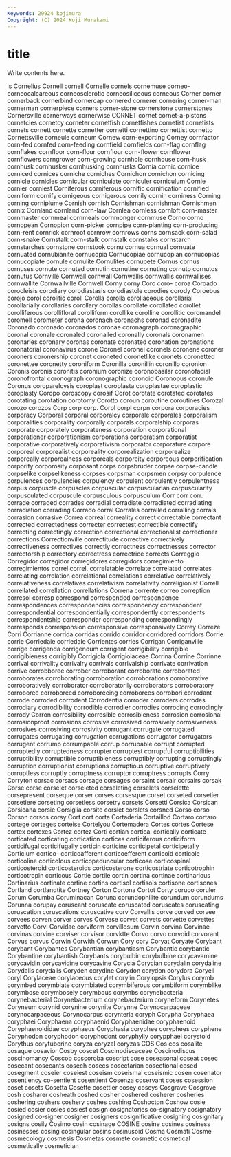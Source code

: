 ```yaml
---
Keywords: 29924 kojimura
Copyright: (C) 2024 Koji Murakami
---
```


# title

Write contents here.



is Cornelius Cornell cornell Cornelle cornels
cornemuse corneo- corneocalcareous corneosclerotic corneosiliceous corneous Corner corner cornerback cornerbind
cornercap cornered cornerer cornering corner-man cornerman cornerpiece corners corner-stone cornerstone
cornerstones Cornersville cornerways cornerwise CORNET cornet cornet-a-pistons cornetcies cornetcy corneter
cornetfish cornetfishes cornetist cornetists cornets cornett cornette cornetter cornetti cornettino
cornettist cornetto Cornettsville corneule corneum Cornew corn-exporting Corney cornfactor corn-fed
cornfed corn-feeding cornfield cornfields corn-flag cornflag cornflakes cornfloor corn-flour cornflour
corn-flower cornflower cornflowers corngrower corn-growing cornhole cornhouse corn-husk cornhusk cornhusker
cornhusking cornhusks Cornia cornic cornice corniced cornices corniche corniches Cornichon
cornichon cornicing cornicle cornicles cornicular corniculate corniculer corniculum Cornie cornier
corniest Corniferous corniferous cornific cornification cornified corniform cornify cornigeous cornigerous
cornily cornin corniness Corning corning corniplume Cornish cornish Cornishman cornishman
Cornishmen cornix Cornland cornland corn-law Cornlea cornless cornloft corn-master cornmaster
cornmeal cornmeals cornmonger cornmuse Corno corno cornopean Cornopion corn-picker cornpipe
corn-planting corn-producing corn-rent cornrick cornroot cornrow cornrows corns cornsack corn-salad
corn-snake Cornstalk corn-stalk cornstalk cornstalks cornstarch cornstarches cornstone cornstook cornu
cornua cornual cornuate cornuated cornubianite cornucopia Cornucopiae cornucopian cornucopias cornucopiate
cornule cornulite Cornulites cornupete Cornus cornus cornuses cornute cornuted cornutin
cornutine cornuting cornuto cornutos cornutus Cornville Cornwall cornwall Cornwallis cornwallis
cornwallises cornwallite Cornwallville Cornwell Corny corny Coro coro- coroa Coroado
corocleisis corodiary corodiastasis corodiastole corodies corody Coroebus corojo corol corolitic
coroll Corolla corolla corollaceous corollarial corollarially corollaries corollary corollas corollate
corollated corollet corolliferous corollifloral corolliform corollike corolline corollitic coromandel coromell
corometer corona coronach coronachs coronad coronadite Coronado coronado coronados coronae
coronagraph coronagraphic coronal coronale coronaled coronalled coronally coronals coronamen coronaries
coronary coronas coronate coronated coronation coronations coronatorial coronavirus corone Coronel
coronel coronels coronene coroner coroners coronership coronet coroneted coronetlike coronets
coronetted coronettee coronetty coroniform Coronilla coronillin coronillo coronion Coronis coronis
coronitis coronium coronize coronobasilar coronofacial coronofrontal coronograph coronographic coronoid Coronopus
coronule Coronus coroparelcysis coroplast coroplasta coroplastae coroplastic coroplasty Coropo coroscopy
corosif Corot corotate corotated corotates corotating corotation corotomy Corotto coroun
coroutine coroutines Corozal corozo corozos Corp corp corp. Corpl corpl
corpn corpora corporacies corporacy Corporal corporal corporalcy corporale corporales corporalism
corporalities corporality corporally corporals corporalship corporas corporate corporately corporateness corporation
corporational corporationer corporationism corporations corporatism corporatist corporative corporatively corporativism corporator
corporature corpore corporeal corporealist corporeality corporealization corporealize corporeally corporealness corporeals
corporeity corporeous corporification corporify corporosity corposant corps corpsbruder corpse corpse-candle
corpselike corpselikeness corpses corpsman corpsmen corpsy corpulence corpulences corpulencies corpulency
corpulent corpulently corpulentness corpus corpuscle corpuscles corpuscular corpuscularian corpuscularity corpusculated
corpuscule corpusculous corpusculum Corr corr corr. corrade corraded corrades corradial
corradiate corradiated corradiating corradiation corrading Corrado corral Corrales corralled corralling
corrals corrasion corrasive Correa correal correality correct correctable correctant corrected
correctedness correcter correctest correctible correctify correcting correctingly correction correctional correctionalist
correctioner corrections Correctionville correctitude corrective correctively correctiveness correctives correctly correctness
correctnesses corrector correctorship correctory correctress correctrice corrects Correggio Corregidor corregidor
corregidores corregidors corregimiento corregimientos correl correl. correlatable correlate correlated correlates
correlating correlation correlational correlations correlative correlatively correlativeness correlatives correlativism correlativity
correligionist Correll correllated correllation correllations Correna corrente correo correption corresol
corresp correspond corresponded correspondence correspondences correspondencies correspondency correspondent correspondential correspondentially
correspondently correspondents correspondentship corresponder corresponding correspondingly corresponds corresponsion corresponsive corresponsively
Correy Correze Corri Corrianne corrida corridas corrido corridor corridored corridors
Corrie corrie Corriedale corriedale Corrientes corries Corrigan Corriganville corrige corrigenda
corrigendum corrigent corrigibility corrigible corrigibleness corrigibly Corrigiola Corrigiolaceae Corrina Corrine
Corrinne corrival corrivality corrivalry corrivals corrivalship corrivate corrivation corrive corrobboree
corrober corroborant corroborate corroborated corroborates corroborating corroboration corroborations corroborative corroboratively
corroborator corroboratorily corroborators corroboratory corroboree corroboreed corroboreeing corroborees corrobori corrodant
corrode corroded corrodent Corrodentia corroder corroders corrodes corrodiary corrodibility corrodible
corrodier corrodies corroding corrodingly corrody Corron corrosibility corrosible corrosibleness corrosion
corrosional corrosionproof corrosions corrosive corrosived corrosively corrosiveness corrosives corrosiving corrosivity
corrugant corrugate corrugated corrugates corrugating corrugation corrugations corrugator corrugators corrugent
corrump corrumpable corrup corrupable corrupt corrupted corruptedly corruptedness corrupter corruptest
corruptful corruptibilities corruptibility corruptible corruptibleness corruptibly corrupting corruptingly corruption corruptionist
corruptions corruptious corruptive corruptively corruptless corruptly corruptness corruptor corruptress corrupts
Corry Corryton corsac corsacs corsage corsages corsaint corsair corsairs corsak
Corse corse corselet corseleted corseleting corselets corselette corsepresent corseque corser
corses corsesque corset corseted corsetier corsetiere corseting corsetless corsetry corsets
Corsetti Corsica Corsican Corsicana corsie Corsiglia corsite corslet corslets corsned
Corso corso Corson corsos corsy Cort cort corta Cortaderia Cortaillod
Cortaro cortaro cortege corteges corteise Cortelyou Cortemadera Cortes cortes Cortese
cortex cortexes Cortez cortez Corti cortian cortical cortically corticate corticated
corticating cortication cortices corticiferous corticiform corticifugal corticifugally corticin corticine corticipetal
corticipetally Corticium cortico- corticoafferent corticoefferent corticoid corticole corticoline corticolous corticopeduncular
corticose corticospinal corticosteroid corticosteroids corticosterone corticostriate corticotrophin corticotropin corticous Cortie
cortile cortin cortina cortinae cortinarious Cortinarius cortinate cortine cortins cortisol
cortisols cortisone cortisones Cortland cortlandtite Cortney Corton Cortona Cortot Corty
coruco coruler Corum Corumba Coruminacan Coruna corundophilite corundum corundums Corunna
corupay coruscant coruscate coruscated coruscates coruscating coruscation coruscations coruscative corv
Corvallis corve corved corvee corvees corven corver corves Corvese corvet
corvets corvette corvettes corvetto Corvi Corvidae corviform corvillosum Corvin corvina
Corvinae corvinas corvine corviser corvisor corvktte Corvo corvo corvoid corvorant
Corvus corvus Corwin Corwith Corwun Cory cory Coryat Coryate Corybant
corybant Corybantes Corybantian corybantiasm Corybantic corybantic Corybantine corybantish Corybants corybulbin
corybulbine corycavamine corycavidin corycavidine corycavine Corycia Corycian corydalin corydaline Corydalis
corydalis Coryden corydine Corydon corydon corydora Coryell coryl Corylaceae corylaceous
corylet corylin Corylopsis Corylus corymb corymbed corymbiate corymbiated corymbiferous corymbiform
corymblike corymbose corymbosely corymbous corymbs corynebacteria corynebacterial Corynebacterium corynebacterium coryneform
Corynetes Coryneum corynid corynine corynite Corynne Corynocarpaceae corynocarpaceous Corynocarpus corynteria
coryph Corypha Coryphaea coryphaei Coryphaena coryphaenid Coryphaenidae coryphaenoid Coryphaenoididae coryphaeus
Coryphasia coryphee coryphees coryphene Coryphodon coryphodon coryphodont coryphylly corypphaei corystoid
Corythus corytuberine coryza coryzal coryzas COS Cos cos cosalite cosaque
cosavior Cosby coscet Coscinodiscaceae Coscinodiscus coscinomancy Coscob coscoroba coscript cose
coseasonal coseat cosec cosecant cosecants cosech cosecs cosectarian cosectional cosed
cosegment coseier coseiest coseism coseismal coseismic cosen cosenator cosentiency co-sentient
cosentient Cosenza coservant coses cosession coset cosets Cosetta Cosette cosettler
cosey coseys Cosgrave Cosgrove cosh cosharer cosheath coshed cosher coshered
cosherer cosheries coshering coshers coshery coshes coshing Coshocton Coshow cosie
cosied cosier cosies cosiest cosign cosignatories co-signatory cosignatory cosigned co-signer
cosigner cosigners cosignificative cosigning cosignitary cosigns cosily Cosimo cosin cosinage
COSINE cosine cosines cosiness cosinesses cosing cosingular cosins cosinusoid Cosma
Cosmati Cosme cosmecology cosmesis Cosmetas cosmete cosmetic cosmetical cosmetically cosmetician
